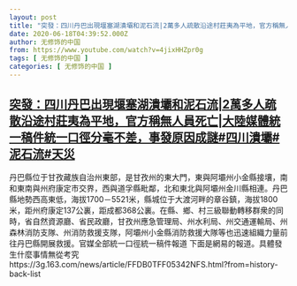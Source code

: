 ```yaml
---
layout: post
title: "突發：四川丹巴出現堰塞湖潰壩和泥石流|2萬多人疏散沿途村莊夷為平地，官方稱無人員死亡|大陸媒體統一稿件統一口徑分毫不差，事發原因成謎#四川潰壩#泥石流#天災"
date: 2020-06-18T04:39:52.000Z
author: 无修饰的中国
from: https://www.youtube.com/watch?v=4jixHHZpr0g
tags: [ 无修饰的中国 ]
categories: [ 无修饰的中国 ]
---
```

<!--1592455192000-->
[突發：四川丹巴出現堰塞湖潰壩和泥石流|2萬多人疏散沿途村莊夷為平地，官方稱無人員死亡|大陸媒體統一稿件統一口徑分毫不差，事發原因成謎#四川潰壩#泥石流#天災](https://www.youtube.com/watch?v=4jixHHZpr0g)
------

<div>
丹巴縣位于甘孜藏族自治州東部，是甘孜州的東大門，東與阿壩州小金縣接壤，南和東南與州府康定市交界，西與道孚縣毗鄰，北和東北與阿壩州金川縣相連。丹巴縣地勢西高東低，海拔1700－5521米，縣城位于大渡河畔的章谷鎮，海拔1800米，距州府康定137公裏，距成都368公裏。在縣、鄉、村三級聯動轉移群衆的同時，省自然資源廳、省民政廳，甘孜州應急管理局、州水利局、州交通運輸局、州森林消防支隊、州消防救援支隊，阿壩州小金縣消防救援大隊等也迅速組織力量前往丹巴縣開展救援。官媒全部統一口徑統一稿件報道 下面是網易的報道。具體發生什麼事情無從考究https://3g.163.com/news/article/FFDB0TFF05342NFS.html?from=history-back-list
</div>
